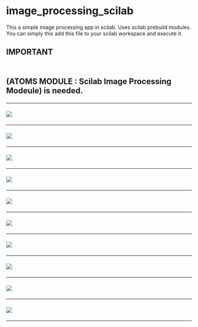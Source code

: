 # image_processing_scilab

This a simple image processing app in scilab.
Uses scilab prebuild modules.<br>
You can simply this add this file to your scilab workspace and execute it.

<h2>IMPORTANT<h2><br>(ATOMS MODULE : Scilab Image Processing Modeule) is needed.<hr>

![](images/3.png)<hr>
![](images/1.png)<hr>
![](images/2.png)<hr>
![](images/4.png)<hr>
![](images/5.png)<hr>
![](images/6.png)<hr>
![](images/7.png)<hr>
![](images/8.png)<hr>
![](images/9.png)<hr>
![](images/10.png)<hr>
